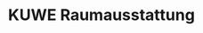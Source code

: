 ---
title: "KUWE Raumausstattung"
url: /herzogenaurach/kuwe-raumausstattung/
shop: Raumausstattung
---